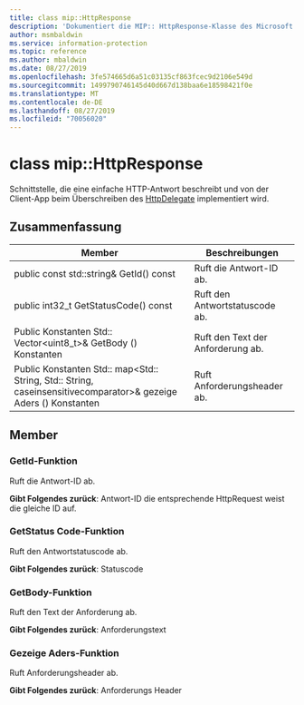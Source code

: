 ```yaml
---
title: class mip::HttpResponse
description: 'Dokumentiert die MIP:: HttpResponse-Klasse des Microsoft Information Protection (MIP) SDK.'
author: msmbaldwin
ms.service: information-protection
ms.topic: reference
ms.author: mbaldwin
ms.date: 08/27/2019
ms.openlocfilehash: 3fe574665d6a51c03135cf863fcec9d2106e549d
ms.sourcegitcommit: 1499790746145d40d667d138baa6e18598421f0e
ms.translationtype: MT
ms.contentlocale: de-DE
ms.lasthandoff: 08/27/2019
ms.locfileid: "70056020"
---
```

# <a name="class-miphttpresponse"></a>class mip::HttpResponse 
Schnittstelle, die eine einfache HTTP-Antwort beschreibt und von der Client-App beim Überschreiben des [HttpDelegate](class_mip_httpdelegate.md) implementiert wird.
  
## <a name="summary"></a>Zusammenfassung
 Member                        | Beschreibungen                                
--------------------------------|---------------------------------------------
public const std::string& GetId() const  |  Ruft die Antwort-ID ab.
public int32_t GetStatusCode() const  |  Ruft den Antwortstatuscode ab.
Public Konstanten Std:: Vector\<uint8_t\>& GetBody () Konstanten  |  Ruft den Text der Anforderung ab.
Public Konstanten Std:: map\<Std:: String, Std:: String, caseinsensitivecomparator\>& gezeige Aders () Konstanten  |  Ruft Anforderungsheader ab.
  
## <a name="members"></a>Member
  
### <a name="getid-function"></a>GetId-Funktion
Ruft die Antwort-ID ab.

  
**Gibt Folgendes zurück**: Antwort-ID die entsprechende HttpRequest weist die gleiche ID auf.
  
### <a name="getstatuscode-function"></a>GetStatus Code-Funktion
Ruft den Antwortstatuscode ab.

  
**Gibt Folgendes zurück**: Statuscode
  
### <a name="getbody-function"></a>GetBody-Funktion
Ruft den Text der Anforderung ab.

  
**Gibt Folgendes zurück**: Anforderungstext
  
### <a name="getheaders-function"></a>Gezeige Aders-Funktion
Ruft Anforderungsheader ab.

  
**Gibt Folgendes zurück**: Anforderungs Header